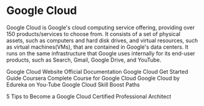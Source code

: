 # Google Cloud

Google Cloud is Google's cloud computing service offering, providing over 150 products/services to choose from. It consists of a set of physical assets, such as computers and hard disk drives, and virtual resources, such as virtual machines(VMs), that are contained in Google's data centers. It runs on the same infrastructure that Google uses internally for its end-user products, such as Search, Gmail, Google Drive, and YouTube.

<BadgeLink badgeText='Official Website' colorScheme='blue' href='https://cloud.google.com/'>Google Cloud Website</BadgeLink>
<BadgeLink badgeText='Official Documentation' colorScheme='blue' href='https://cloud.google.com/docs'>Official Documentation</BadgeLink>
<BadgeLink badgeText='Get Started Guide' colorScheme='blue' href='https://cloud.google.com/docs/get-started/'>Google Cloud Get Started Guide</BadgeLink>
<BadgeLink badgeText='Watch' colorScheme='Red' href='https://www.coursera.org/professional-certificates/cloud-engineering-gcp#courses'>Coursera Complete Course for Google Cloud </BadgeLink>
<BadgeLink badgeText='Watch' colorScheme='Red' href='https://www.youtube.com/watch?v=IUU6OR8yHCc'>Google Cloud by Edureka on You-Tube</BadgeLink>
<BadgeLink badgeText='Official Learning' colorScheme='blue' href='https://www.cloudskillsboost.google/paths'>Google Cloud Skill Boost Paths</BadgeLink>

<BadgeLink badgeText='Read' colorScheme="yellow" href='https://thenewstack.io/5-tips-to-become-a-google-cloud-certified-professional-architect/'>5 Tips to Become a Google Cloud Certified Professional Architect</BadgeLink>
